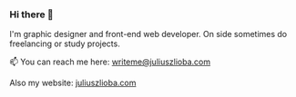 ### Hi there 👋

I'm graphic designer and front-end web developer.
On side sometimes do freelancing or study projects. 

📫 You can reach me here: writeme@juliuszlioba.com

Also my website: [juliuszlioba.com](https://juliuszlioba.com)

<!--
**juliuszlioba/juliuszlioba** is a ✨ _special_ ✨ repository because its `README.md` (this file) appears on your GitHub profile.

Here are some ideas to get you started:

- 🔭 I’m currently working on ...
- 🌱 I’m currently learning ...
- 👯 I’m looking to collaborate on ...
- 🤔 I’m looking for help with ...
- 💬 Ask me about ...
- 📫 How to reach me: ...
- 😄 Pronouns: ...
- ⚡ Fun fact: ...
-->
